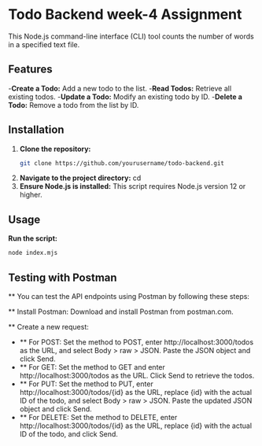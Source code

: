 # Todo Backend week-4 Assignment

This Node.js command-line interface (CLI) tool counts the number of words in a specified text file.

## Features

-**Create a Todo:** Add a new todo to the list.
-**Read Todos:** Retrieve all existing todos.
-**Update a Todo:** Modify an existing todo by ID.
-**Delete a Todo:** Remove a todo from the list by ID.

## Installation

1. **Clone the repository:**
   ```bash
   git clone https://github.com/yourusername/todo-backend.git

2. **Navigate to the project directory:**
     cd 
3. **Ensure Node.js is installed:**
     This script requires Node.js version 12 or higher.

## Usage
**Run the script:**

```bash
node index.mjs
```
## Testing with Postman

** You can test the API endpoints using Postman by following these steps:

** Install Postman: Download and install Postman from postman.com.

** Create a new request:

- ** For POST: Set the method to POST, enter http://localhost:3000/todos as the URL, and select Body > raw > JSON. Paste the JSON object and click Send.
- ** For GET: Set the method to GET and enter http://localhost:3000/todos as the URL. Click Send to retrieve the todos.
- ** For PUT: Set the method to PUT, enter http://localhost:3000/todos/{id} as the URL, replace {id} with the actual ID of the todo, and select Body > raw > JSON. Paste the updated JSON object and click Send.
- ** For DELETE: Set the method to DELETE, enter http://localhost:3000/todos/{id} as the URL, replace {id} with the actual ID of the todo, and click Send.
